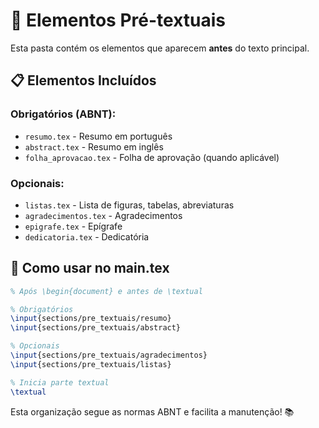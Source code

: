 # 📄 Elementos Pré-textuais

Esta pasta contém os elementos que aparecem **antes** do texto principal.

## 📋 **Elementos Incluídos**

### **Obrigatórios (ABNT):**
- `resumo.tex` - Resumo em português
- `abstract.tex` - Resumo em inglês
- `folha_aprovacao.tex` - Folha de aprovação (quando aplicável)

### **Opcionais:**
- `listas.tex` - Lista de figuras, tabelas, abreviaturas
- `agradecimentos.tex` - Agradecimentos
- `epigrafe.tex` - Epígrafe
- `dedicatoria.tex` - Dedicatória

## 🎯 **Como usar no main.tex**

```latex
% Após \begin{document} e antes de \textual

% Obrigatórios
\input{sections/pre_textuais/resumo}
\input{sections/pre_textuais/abstract}

% Opcionais
\input{sections/pre_textuais/agradecimentos}
\input{sections/pre_textuais/listas}

% Inicia parte textual
\textual
```

Esta organização segue as normas ABNT e facilita a manutenção! 📚 